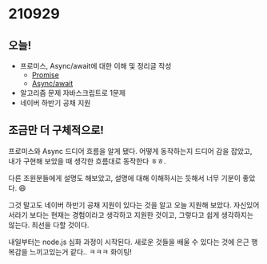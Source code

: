 # 210929

## 오늘!

- 프로미스, Async/await에 대한 이해 및 정리글 작성
    - [Promise](https://github.com/jongwanra/til/blob/main/javascript/Promise.md)
    - [Async/await](https://github.com/jongwanra/til/blob/main/javascript/Async_await.md)
- 알고리즘 문제 자바스크립트로 1문제
- 네이버 하반기 공채 지원

## 조금만 더 구체적으로!

프로미스와 Async 드디어 흐름을 알게 됐다. 어떻게 동작하는지 드디어 감을 잡았고, 내가 구현해 보았을 때 생각한 흐름대로 동작한다 ㅎㅎ.

다른 조원분들에게 설명도 해보았고, 설명에 대해 이해하시는 듯해서 너무 기분이 좋았다. 😄

그것 말고도 네이버 하반기 공채 지원이 있다는 것을 알고 오늘 지원해 보았다. 자신있어서라기 보다는 현재는 경험이라고 생각하고 지원한 것이고, 그렇다고 쉽게 생각하지는 않는다.  최선을 다할 것이다.

내일부터는  node.js 심화 과정이 시작된다. 새로운 것들을 배울 수 있다는 것에 은근 행복감을 느끼고있는거 같다.. ㅋㅋㅋ 화이팅!